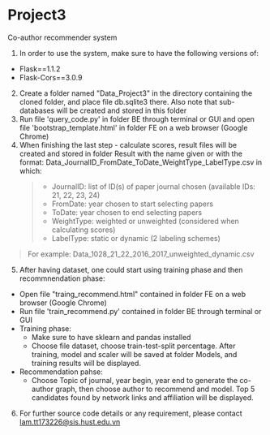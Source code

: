 # Project3
Co-author recommender system
1. In order to use the system, make sure to have the following versions of:
- Flask==1.1.2
- Flask-Cors==3.0.9
2. Create a folder named "Data_Project3" in the directory containing the cloned folder, 
and place file db.sqlite3 there. Also note that sub-databases will be created and stored in
 this folder
3. Run file 'query_code.py' in folder BE through terminal or GUI and open file 
'bootstrap_template.html' in folder FE on a web browser (Google Chrome)
4. When finishing the last step - calculate scores, result files will be created and 
stored in folder Result with the name given or with 
the format: Data_JournalID_FromDate_ToDate_WeightType_LabelType.csv in which:
	>- JournalID: list of ID(s) of paper journal chosen 
(available IDs: 21, 22, 23, 24)
	>- FromDate: year chosen to start selecting papers 
	>- ToDate: year chosen to end selecting papers
	>- WeightType: weighted or unweighted (considered when calculating scores)
	>- LabelType: static or dynamic (2 labeling schemes)
>For example: Data_1028_21_22_2016_2017_unweighted_dynamic.csv
5. After having dataset, one could start using training phase and then recommnendation 
phase:
- Open file "traing_recommend.html" contained in folder FE on a web browser 
(Google Chrome)
- Run file 'train_recommend.py' contained in folder BE through terminal or GUI
- Training phase: 
	+ Make sure to have sklearn and pandas installed	
	+ Choose file dataset, choose train-test-split percentage. After training,
 model and scaler will be saved at folder Models, and training results will be displayed.
- Recommendation pahse:
	+ Choose Topic of journal, year begin, year end to generate the co-author graph,
 then choose author to recommend and model. Top 5 candidates found by network links 
and affiliation will be displayed.
6. For further source code details or any requirement, please contact 
lam.tt173226@sis.hust.edu.vn
